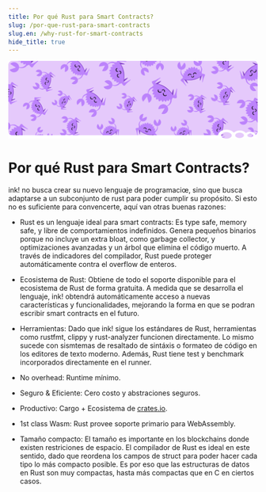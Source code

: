 ```yaml
---
title: Por qué Rust para Smart Contracts?
slug: /por-que-rust-para-smart-contracts
slug.en: /why-rust-for-smart-contracts
hide_title: true
---
```


<img src="/img/title/rust.svg" className="titlePic" />

# Por qué Rust para Smart Contracts?

ink! no busca crear su nuevo lenguaje de programaciœ, sino que busca adaptarse a un subconjunto de rust para poder cumplir su propósito. Si esto no es suficiente para convencerte, aquí van otras buenas razones:

* <span class="highlight">Rust es un lenguaje ideal para smart contracts:</span> Es type safe, memory safe, y libre de comportamientos indefinidos. Genera pequeños binarios porque no incluye un extra bloat, como garbage collector, y optimizaciones avanzadas y un árbol que elimina el código muerto. A través de indicadores del compilador, Rust puede proteger automáticamente contra el overflow de enteros.

* <span class="highlight">Ecosistema de Rust:</span> Obtiene de todo el soporte disponible para el ecosistema de Rust de forma gratuita. A medida que se desarrolla el lenguaje, ink! obtendrá automáticamente acceso a nuevas características y funcionalidades, mejorando la forma en que se podran escribir smart contracts en el futuro.

* <span class="highlight">Herramientas:</span> Dado que ink! sigue los estándares de Rust, herramientas como rustfmt, clippy y rust-analyzer funcionen directamente. Lo mismo sucede con sismtemas de resaltado de sintáxis o formateo de código en los editores de texto moderno. Además, Rust tiene test y benchmark incorporados directamente en el runner.

* <span class="highlight">No overhead:</span> Runtime mínimo.

* <span class="highlight">Seguro & Eficiente:</span> Cero costo y abstraciones seguros.

* <span class="highlight">Productivo:</span> Cargo + Ecosistema de <a href="https://crates.io">crates.io</a>.

* <span class="highlight">1st class Wasm:</span> Rust provee soporte primario para WebAssembly.

* <span class="highlight">Tamaño compacto:</span> El tamaño es importante en los blockchains donde existen restriciones de espacio. El compilador de Rust es ideal en este sentido, dado que reordena los campos de struct para poder hacer cada tipo lo más compacto posible. Es por eso que las estructuras de datos en Rust son muy compactas, hasta más compactas que en C en ciertos casos.


